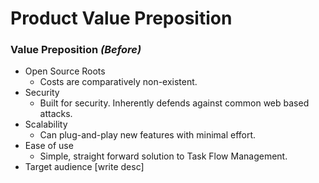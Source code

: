 

# Product Value Preposition

### Value Preposition _(Before)_
- Open Source Roots
  - Costs are comparatively non-existent.
- Security
  - Built for security. Inherently defends against common web based attacks.
- Scalability
  - Can plug-and-play new features with minimal effort.
- Ease of use
  - Simple, straight forward solution to Task Flow Management.
- Target audience [write desc]
 
